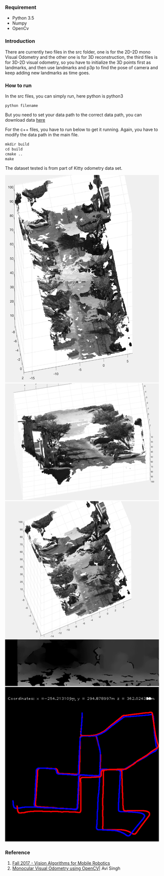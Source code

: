 ### Requirement
* Python 3.5
* Numpy
* OpenCv

### Introduction

There are currently two files in the src folder,  one is for the 2D-2D mono Visual Odometry and the other one is for 3D reconstruction, the third files is for 3D-2D visual odometry, so you have to initialize the 3D points first as landmarks, and then use landmarks and p3p to find the pose of camera and keep adding new landmarks as time goes.


### How to run
In the src files, you can simply run, here python is python3

```
python filename
```
But you need to set your data path to the correct data path, you can download data [here](https://drive.google.com/drive/folders/0B4ORAVKduZjIWFh0V0piSEFzYmM?usp=sharing)

For the c++ files, you have to run below to get it running. Again, you have to modify the data path in the main file.

```
mkdir build
cd build
cmake ..
make
```
The dataset tested is from part of Kitty odometry data set.

![](img/1.png)
![](img/2.png)
![](img/4.png)
![](img/disparity.jpeg)
![](img/map.png)

### Reference
1. [Fall 2017 - Vision Algorithms for Mobile Robotics](http://rpg.ifi.uzh.ch/teaching.html)
2. [Monocular Visual Odometry using OpenCV](http://avisingh599.github.io/vision/monocular-vo/)| Avi Singh
